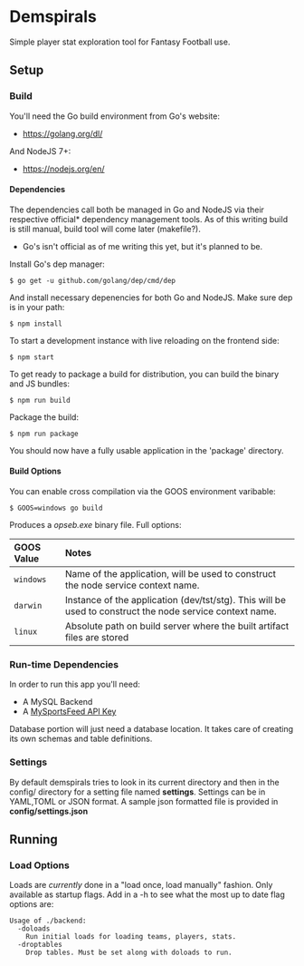 # Demspirals
Simple player stat exploration tool for Fantasy Football use.

## Setup
### Build

You'll need the Go build environment from Go's website:

* https://golang.org/dl/

And NodeJS 7+:

* https://nodejs.org/en/
 
#### Dependencies 

The dependencies call both be managed in Go and NodeJS via their respective official* dependency management tools. As of this writing build is still manual, build tool will come later (makefile?). 
* Go's isn't official as of me writing this yet, but it's planned to be.

Install Go's dep manager:

    $ go get -u github.com/golang/dep/cmd/dep
    
And install necessary depenencies for both Go and NodeJS. Make sure dep is in your path:

    $ npm install

To start a development instance with live reloading on the frontend side:

    $ npm start

To get ready to package a build for distribution, you can build the binary and JS bundles:

    $ npm run build

Package the build:
    
    $ npm run package

You should now have a fully usable application in the 'package' directory.
#### Build Options

You can enable cross compilation via the GOOS environment varibable:
	
	$ GOOS=windows go build

Produces a *opseb.exe* binary file.
Full options:

| GOOS Value         | Notes                                                                                            |
|:----------------------|:-------------------------------------------------------------------------------------------------------|
| `windows`             | Name of the application, will be used to construct the node service context name.    
| `darwin`              | Instance of the application (dev/tst/stg). This will be used to construct the node service context name. |
| `linux`               | Absolute path on build server where the built artifact files are stored |
    

### Run-time Dependencies
In order to run this app you'll need:
 * A MySQL Backend
 * A [MySportsFeed API Key](https://www.mysportsfeeds.com/data-feeds/)
 
 Database portion will just need a database location. It takes care of creating its own schemas and table definitions.
### Settings

By default demspirals tries to look in its current directory and then in the config/ directory for a setting file named **settings**. Settings can be in YAML,TOML or JSON format. A sample json formatted file is provided in **config/settings.json**


## Running
### Load Options

Loads are *currently* done in a "load once, load manually" fashion. Only available as startup flags. Add in a -h to see what the most up to date flag options are:

	Usage of ./backend:
	  -doloads
        Run initial loads for loading teams, players, stats.
	  -droptables
        Drop tables. Must be set along with doloads to run.